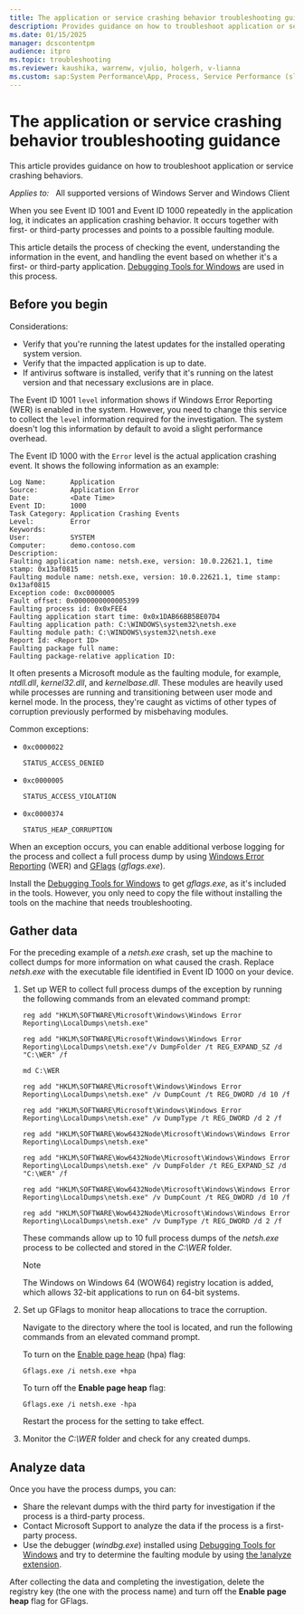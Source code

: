 ```yaml
---
title: The application or service crashing behavior troubleshooting guidance
description: Provides guidance on how to troubleshoot application or service crashing behaviors.
ms.date: 01/15/2025
manager: dcscontentpm
audience: itpro
ms.topic: troubleshooting
ms.reviewer: kaushika, warrenw, vjulio, holgerh, v-lianna
ms.custom: sap:System Performance\App, Process, Service Performance (slow, unresponsive), csstroubleshoot
---
```

# The application or service crashing behavior troubleshooting guidance

This article provides guidance on how to troubleshoot application or service crashing behaviors.

_Applies to:_ &nbsp; All supported versions of Windows Server and Windows Client

When you see Event ID 1001 and Event ID 1000 repeatedly in the application log, it indicates an application crashing behavior. It occurs together with first- or third-party processes and points to a possible faulting module.

This article details the process of checking the event, understanding the information in the event, and handling the event based on whether it's a first- or third-party application. [Debugging Tools for Windows](/windows-hardware/drivers/debugger/debugger-download-tools) are used in this process.

## Before you begin

Considerations:

- Verify that you're running the latest updates for the installed operating system version.
- Verify that the impacted application is up to date.
- If antivirus software is installed, verify that it's running on the latest version and that necessary exclusions are in place.

The Event ID 1001 `level` information shows if Windows Error Reporting (WER) is enabled in the system. However, you need to change this service to collect the `level` information required for the investigation. The system doesn't log this information by default to avoid a slight performance overhead.

The Event ID 1000 with the `Error` level is the actual application crashing event. It shows the following information as an example:

```output
Log Name:      Application
Source:        Application Error
Date:          <Date Time>
Event ID:      1000
Task Category: Application Crashing Events
Level:         Error
Keywords:      
User:          SYSTEM
Computer:      demo.contoso.com
Description:
Faulting application name: netsh.exe, version: 10.0.22621.1, time stamp: 0x13af0815
Faulting module name: netsh.exe, version: 10.0.22621.1, time stamp: 0x13af0815
Exception code: 0xc0000005
Fault offset: 0x0000000000005399
Faulting process id: 0x0xFEE4
Faulting application start time: 0x0x1DAB66BB5BE07D4
Faulting application path: C:\WINDOWS\system32\netsh.exe
Faulting module path: C:\WINDOWS\system32\netsh.exe
Report Id: <Report ID>
Faulting package full name: 
Faulting package-relative application ID:
```

It often presents a Microsoft module as the faulting module, for example, *ntdll.dll*, *kernel32.dll*, and *kernelbase.dll*. These modules are heavily used while processes are running and transitioning between user mode and kernel mode. In the process, they're caught as victims of other types of corruption previously performed by misbehaving modules.

Common exceptions:

- `0xc0000022`

    `STATUS_ACCESS_DENIED`
- `0xc0000005`

    `STATUS_ACCESS_VIOLATION`
- `0xc0000374`

    `STATUS_HEAP_CORRUPTION`

When an exception occurs, you can enable additional verbose logging for the process and collect a full process dump by using [Windows Error Reporting](/windows/win32/wer/windows-error-reporting) (WER) and [GFlags](/windows-hardware/drivers/debugger/gflags) (*gflags.exe*).

Install the [Debugging Tools for Windows](/windows-hardware/drivers/debugger/debugger-download-tools) to get *gflags.exe*, as it's included in the tools. However, you only need to copy the file without installing the tools on the machine that needs troubleshooting.

## Gather data

For the preceding example of a *netsh.exe* crash, set up the machine to collect dumps for more information on what caused the crash. Replace *netsh.exe* with the executable file identified in Event ID 1000 on your device.

1. Set up WER to collect full process dumps of the exception by running the following commands from an elevated command prompt:

    ```console
    reg add "HKLM\SOFTWARE\Microsoft\Windows\Windows Error Reporting\LocalDumps\netsh.exe"
    
    reg add "HKLM\SOFTWARE\Microsoft\Windows\Windows Error Reporting\LocalDumps\netsh.exe"/v DumpFolder /t REG_EXPAND_SZ /d "C:\WER" /f
    
    md C:\WER
    
    reg add "HKLM\SOFTWARE\Microsoft\Windows\Windows Error Reporting\LocalDumps\netsh.exe" /v DumpCount /t REG_DWORD /d 10 /f
    
    reg add "HKLM\SOFTWARE\Microsoft\Windows\Windows Error Reporting\LocalDumps\netsh.exe" /v DumpType /t REG_DWORD /d 2 /f
    
    reg add "HKLM\SOFTWARE\Wow6432Node\Microsoft\Windows\Windows Error Reporting\LocalDumps\netsh.exe"
    
    reg add "HKLM\SOFTWARE\Wow6432Node\Microsoft\Windows\Windows Error Reporting\LocalDumps\netsh.exe" /v DumpFolder /t REG_EXPAND_SZ /d "C:\WER" /f
    
    reg add "HKLM\SOFTWARE\Wow6432Node\Microsoft\Windows\Windows Error Reporting\LocalDumps\netsh.exe" /v DumpCount /t REG_DWORD /d 10 /f
    
    reg add "HKLM\SOFTWARE\Wow6432Node\Microsoft\Windows\Windows Error Reporting\LocalDumps\netsh.exe" /v DumpType /t REG_DWORD /d 2 /f
    ```

    These commands allow up to 10 full process dumps of the *netsh.exe* process to be collected and stored in the *C:\\WER* folder.

    > [!NOTE]
    > The Windows on Windows 64 (WOW64) registry location is added, which allows 32-bit applications to run on 64-bit systems.

2. Set up GFlags to monitor heap allocations to trace the corruption.

    Navigate to the directory where the tool is located, and run the following commands from an elevated command prompt.

    To turn on the [Enable page heap](/windows-hardware/drivers/debugger/enable-page-heap) (hpa) flag:

    ```console
    Gflags.exe /i netsh.exe +hpa
    ```

    To turn off the **Enable page heap** flag:

    ```console
    Gflags.exe /i netsh.exe -hpa
    ```

    Restart the process for the setting to take effect.

3. Monitor the *C:\\WER* folder and check for any created dumps.

## Analyze data

Once you have the process dumps, you can:

- Share the relevant dumps with the third party for investigation if the process is a third-party process.
- Contact Microsoft Support to analyze the data if the process is a first-party process.
- Use the debugger (*windbg.exe*) installed using [Debugging Tools for Windows](/windows-hardware/drivers/debugger/debugger-download-tools) and try to determine the faulting module by using [the !analyze extension](/windows-hardware/drivers/debugger/using-the--analyze-extension).

After collecting the data and completing the investigation, delete the registry key (the one with the process name) and turn off the **Enable page heap** flag for GFlags.

